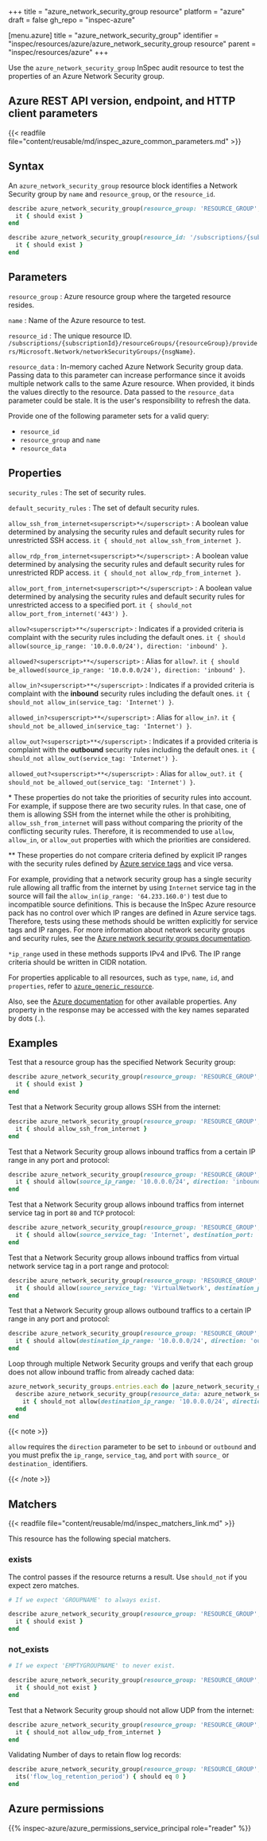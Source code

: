 +++
title = "azure_network_security_group resource"
platform = "azure"
draft = false
gh_repo = "inspec-azure"

[menu.azure]
title = "azure_network_security_group"
identifier = "inspec/resources/azure/azure_network_security_group resource"
parent = "inspec/resources/azure"
+++

Use the `azure_network_security_group` InSpec audit resource to test the properties of an Azure Network Security group.

## Azure REST API version, endpoint, and HTTP client parameters

{{< readfile file="content/reusable/md/inspec_azure_common_parameters.md" >}}

## Syntax

An `azure_network_security_group` resource block identifies a Network Security group by `name` and `resource_group`, or the `resource_id`.

```ruby
describe azure_network_security_group(resource_group: 'RESOURCE_GROUP', name: 'GROUP_NAME') do
  it { should exist }
end
```

```ruby
describe azure_network_security_group(resource_id: '/subscriptions/{subscriptionId}/resourceGroups/{resourceGroup}/providers/Microsoft.Network/networkSecurityGroups/{nsgName}') do
  it { should exist }
end
```

## Parameters

`resource_group`
: Azure resource group where the targeted resource resides.

`name`
: Name of the Azure resource to test.

`resource_id`
: The unique resource ID. `/subscriptions/{subscriptionId}/resourceGroups/{resourceGroup}/providers/Microsoft.Network/networkSecurityGroups/{nsgName}`.

`resource_data`
: In-memory cached Azure Network Security group data. Passing data to this parameter can increase performance since it avoids multiple network calls to the same Azure resource. When provided, it binds the values directly to the resource. Data passed to the `resource_data` parameter could be stale. It is the user's responsibility to refresh the data.

Provide one of the following parameter sets for a valid query:

- `resource_id`
- `resource_group` and `name`
- `resource_data`

## Properties

`security_rules`
: The set of security rules.

`default_security_rules`
: The set of default security rules.

`allow_ssh_from_internet<superscript>*</superscript>`
: A boolean value determined by analysing the security rules and default security rules for unrestricted SSH access. `it { should_not allow_ssh_from_internet }`.

`allow_rdp_from_internet<superscript>*</superscript>`
: A boolean value determined by analysing the security rules and default security rules for unrestricted RDP access. `it { should_not allow_rdp_from_internet }`.

`allow_port_from_internet<superscript>*</superscript>`
: A boolean value determined by analysing the security rules and default security rules for unrestricted access to a specified port. `it { should_not allow_port_from_internet('443') }`.

`allow?<superscript>**</superscript>`
: Indicates if a provided criteria is complaint with the security rules including the default ones. `it { should allow(source_ip_range: '10.0.0.0/24'), direction: 'inbound' }`.

`allowed?<superscript>**</superscript>`
: Alias for `allow?`. `it { should be_allowed(source_ip_range: '10.0.0.0/24'), direction: 'inbound' }`.

`allow_in?<superscript>**</superscript>`
: Indicates if a provided criteria is complaint with the **inbound** security rules including the default ones. `it { should_not allow_in(service_tag: 'Internet') }`.

`allowed_in?<superscript>**</superscript>`
: Alias for `allow_in?`. `it { should_not be_allowed_in(service_tag: 'Internet') }`.

`allow_out?<superscript>**</superscript>`
: Indicates if a provided criteria is complaint with the **outbound** security rules including the default ones. `it { should_not allow_out(service_tag: 'Internet') }`.

`allowed_out?<superscript>**</superscript>`
: Alias for `allow_out?`. `it { should_not be_allowed_out(service_tag: 'Internet') }`.

<superscript>*</superscript> These properties do not take the priorities of security rules into account. For example, if suppose there are two security rules. In that case, one of them is allowing SSH from the internet while the other is prohibiting, `allow_ssh_from_internet` will pass without comparing the priority of the conflicting security rules. Therefore, it is recommended to use `allow`, `allow_in`, or `allow_out` properties with which the priorities are considered.

<superscript>**</superscript> These properties do not compare criteria defined by explicit IP ranges with the security rules defined by [Azure service tags](https://docs.microsoft.com/en-us/azure/virtual-network/service-tags-overview) and vice versa.

For example, providing that a network security group has a single security rule allowing all traffic from the internet by using `Internet` service tag in the source will fail the `allow_in(ip_range: '64.233.160.0')` test due to incompatible source definitions. This is because the InSpec Azure resource pack has no control over which IP ranges are defined in Azure service tags. Therefore, tests using these methods should be written explicitly for service tags and IP ranges. For more information about network security groups and security rules, see the [Azure network security groups documentation](https://docs.microsoft.com/en-us/azure/virtual-network/security-overview).

`*ip_range` used in these methods supports IPv4 and IPv6. The IP range criteria should be written in CIDR notation.

For properties applicable to all resources, such as `type`, `name`, `id`, and `properties`, refer to [`azure_generic_resource`](azure_generic_resource#properties).

Also, see the [Azure documentation](https://docs.microsoft.com/en-us/rest/api/virtualnetwork/networksecuritygroups/get#networksecuritygroup) for other available properties. Any property in the response may be accessed with the key names separated by dots (`.`).

## Examples

Test that a resource group has the specified Network Security group:

```ruby
describe azure_network_security_group(resource_group: 'RESOURCE_GROUP', name: 'GROUP_NAME') do
  it { should exist }
end
```

Test that a Network Security group allows SSH from the internet:

```ruby
describe azure_network_security_group(resource_group: 'RESOURCE_GROUP', name: 'GROUP_NAME') do
  it { should allow_ssh_from_internet }
end
```

Test that a Network Security group allows inbound traffics from a certain IP range in any port and protocol:

```ruby
describe azure_network_security_group(resource_group: 'RESOURCE_GROUP', name: 'GROUP_NAME') do
  it { should allow(source_ip_range: '10.0.0.0/24', direction: 'inbound') }
end
```

Test that a Network Security group allows inbound traffics from internet service tag in port `80` and `TCP` protocol:

```ruby
describe azure_network_security_group(resource_group: 'RESOURCE_GROUP', name: 'GROUP_NAME') do
  it { should allow(source_service_tag: 'Internet', destination_port: '22', protocol: 'TCP', direction: 'inbound') }
end
```

Test that a Network Security group allows inbound traffics from virtual network service tag in a port range and protocol:

```ruby
describe azure_network_security_group(resource_group: 'RESOURCE_GROUP', name: 'GROUP_NAME') do
  it { should allow(source_service_tag: 'VirtualNetwork', destination_port: %w{22 8080 56-78}, direction: 'inbound') }
end
```

Test that a Network Security group allows outbound traffics to a certain IP range in any port and protocol:

```ruby
describe azure_network_security_group(resource_group: 'RESOURCE_GROUP', name: 'GROUP_NAME') do
  it { should allow(destination_ip_range: '10.0.0.0/24', direction: 'outbound') }
end
```

Loop through multiple Network Security groups and verify that each group does not allow inbound traffic from already cached data:

```ruby
azure_network_security_groups.entries.each do |azure_network_security_group_data|
  describe azure_network_security_group(resource_data: azure_network_security_group_data) do
    it { should_not allow(destination_ip_range: '10.0.0.0/24', direction: 'inbound') }
  end
end
```

{{< note >}}

`allow` requires the `direction` parameter to be set to `inbound` or `outbound` and you must prefix the `ip_range`, `service_tag`, and `port` with `source_` or `destination_` identifiers.

{{< /note >}}

## Matchers

{{< readfile file="content/reusable/md/inspec_matchers_link.md" >}}

This resource has the following special matchers.

### exists

The control passes if the resource returns a result. Use `should_not` if you expect zero matches.

```ruby
# If we expect 'GROUPNAME' to always exist.

describe azure_network_security_group(resource_group: 'RESOURCE_GROUP', name: 'GROUP_NAME') do
  it { should exist }
end
```

### not_exists

```ruby
# If we expect 'EMPTYGROUPNAME' to never exist.

describe azure_network_security_group(resource_group: 'RESOURCE_GROUP', name: 'GROUP_NAME') do
  it { should_not exist }
end
```

Test that a Network Security group should not allow UDP from the internet:

```ruby
describe azure_network_security_group(resource_group: 'RESOURCE_GROUP', name: 'GROUP_NAME') do
  it { should_not allow_udp_from_internet }
end
```

Validating Number of days to retain flow log records:

```ruby
describe azure_network_security_group(resource_group: 'RESOURCE_GROUP', name: 'GROUP_NAME') do
  its('flow_log_retention_period') { should eq 0 }
end
```

## Azure permissions

{{% inspec-azure/azure_permissions_service_principal role="reader" %}}
